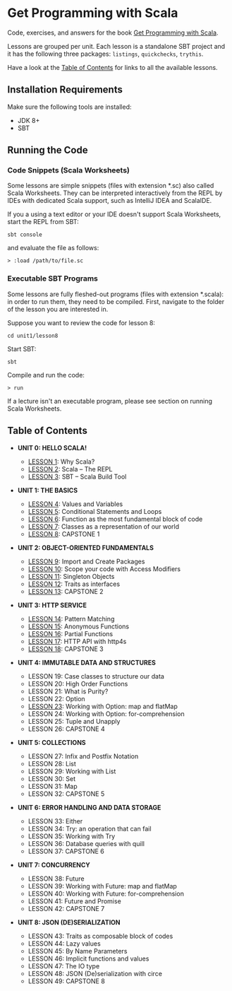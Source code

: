 # Get Programming with Scala
Code, exercises, and answers for the book [Get Programming with Scala](https://www.manning.com/books/get-programming-with-scala?a_aid=daniela&a_bid=7cd2421c).

Lessons are grouped per unit. Each lesson is a standalone SBT project and
it has the following three packages: `listings`, `quickchecks`, `trythis`.

Have a look at the [Table of Contents](#table-of-contents) for links to all the available lessons.

## Installation Requirements
Make sure the following tools are installed:
 - JDK 8+
 - SBT

## Running the Code

### Code Snippets (Scala Worksheets)
Some lessons are simple snippets (files with extension \*.sc) also called Scala Worksheets.
They can be interpreted interactively from the REPL by IDEs with dedicated Scala support,
such as IntelliJ IDEA and ScalaIDE.

If you a using a text editor or your IDE doesn't support Scala Worksheets,
start the REPL from SBT:
```
sbt console
```

and evaluate the file as follows:
```
> :load /path/to/file.sc
```

### Executable SBT Programs
Some lessons are fully fleshed-out programs (files with extension \*.scala):
in order to run them, they need to be compiled.
First, navigate to the folder of the lesson you are interested in.

Suppose you want to review the code for lesson 8:
```
cd unit1/lesson8
```

Start SBT:
```
sbt
```

Compile and run the code:
```
> run
```

If a lecture isn't an executable program, please see section on running Scala Worksheets.

## Table of Contents
- **UNIT 0: HELLO SCALA!**
    - [LESSON 1](unit0/lesson1): Why Scala?
    - [LESSON 2](unit0/lesson2): Scala – The REPL
    - [LESSON 3](unit0/lesson3): SBT – Scala Build Tool

- **UNIT 1:  THE BASICS**
    - [LESSON 4](unit1/lesson4): Values and Variables
    - [LESSON 5](unit1/lesson5): Conditional Statements and Loops
    - [LESSON 6](unit1/lesson6): Function as the most fundamental block of code
    - [LESSON 7](unit1/lesson7): Classes as a representation of our world
    - [LESSON 8](unit1/lesson8): CAPSTONE 1

- **UNIT 2: OBJECT-ORIENTED FUNDAMENTALS**
    - [LESSON 9](unit2/lesson9): Import and Create Packages
    - [LESSON 10](unit2/lesson10): Scope your code with Access Modifiers
    - [LESSON 11](unit2/lesson11): Singleton Objects
    - [LESSON 12](unit2/lesson12): Traits as interfaces
    - [LESSON 13](unit2/lesson13): CAPSTONE 2

- **UNIT 3: HTTP SERVICE**
    - [LESSON 14](unit3/lesson14): Pattern Matching
    - [LESSON 15](unit3/lesson15): Anonymous Functions
    - [LESSON 16](unit3/lesson16): Partial Functions
    - [LESSON 17](unit3/lesson17): HTTP API with http4s
    - [LESSON 18](unit3/lesson18): CAPSTONE 3

- **UNIT 4: IMMUTABLE DATA AND STRUCTURES**
    - LESSON 19: Case classes to structure our data			
    - LESSON 20: High Order Functions
    - LESSON 21: What is Purity?				
    - LESSON 22: Option							
    - [LESSON 23](unit4/lesson23): Working with Option: map and flatMap
    - LESSON 24: Working with Option: for-comprehension
    - LESSON 25: Tuple and Unapply
    - LESSON 26: CAPSTONE 4						

- **UNIT 5: COLLECTIONS**
    - LESSON 27: Infix and Postfix Notation		
    - LESSON 28: List							
    - LESSON 29: Working with List							
    - LESSON 30: Set		
    - LESSON 31: Map		
    - LESSON 32: CAPSTONE 5			

- **UNIT 6: ERROR HANDLING AND DATA STORAGE**
    - LESSON 33: Either
    - LESSON 34: Try: an operation that can fail
    - LESSON 35: Working with Try
    - LESSON 36: Database queries with quill
    - LESSON 37: CAPSTONE 6

- **UNIT 7: CONCURRENCY**
    - LESSON 38: Future					
    - LESSON 39: Working with Future: map and flatMap				
    - LESSON 40: Working with Future: for-comprehension				
    - LESSON 41: Future and Promise
    - LESSON 42: CAPSTONE 7

- **UNIT 8: JSON (DE)SERIALIZATION**
    - LESSON 43: Traits as composable block of codes	     										
    - LESSON 44: Lazy values
    - LESSON 45: By Name Parameters
    - LESSON 46: Implicit functions and values				
    - LESSON 47: The IO type						
    - LESSON 48: JSON (De)serialization with circe				
    - LESSON 49: CAPSTONE 8
